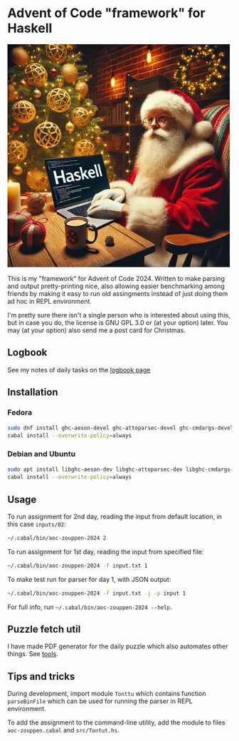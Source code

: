 # Advent of Code "framework" for Haskell

![Lambdapukki](lambdapukki.webp)

This is my "framework" for Advent of Code 2024. Written to make
parsing and output pretty-printing nice, also allowing easier
benchmarking among friends by making it easy to run old assingments
instead of just doing them ad hoc in REPL environment.

I'm pretty sure there isn't a single person who is interested about
using this, but in case you do, the license is GNU GPL 3.0 or (at your
option) later. You may (at your option) also send me a post card for
Christmas.

## Logbook

See my notes of daily tasks on the [logbook page](log.md)

## Installation

### Fedora

```sh
sudo dnf install ghc-aeson-devel ghc-attoparsec-devel ghc-cmdargs-devel ghc-clock-devel
cabal install --overwrite-policy=always
```

### Debian and Ubuntu

```sh
sudo apt install libghc-aeson-dev libghc-attoparsec-dev libghc-cmdargs-dev libghc-clock-dev
cabal install --overwrite-policy=always
```

## Usage

To run assignment for 2nd day, reading the input from default location, in this case `inputs/02`:

```sh
~/.cabal/bin/aoc-zouppen-2024 2
```

To run assignment for 1st day, reading the input from specified file:

```sh
~/.cabal/bin/aoc-zouppen-2024 -f input.txt 1
```

To make test run for parser for day 1, with JSON output:

```sh
~/.cabal/bin/aoc-zouppen-2024 -f input.txt -j -p input 1
```

For full info, run `~/.cabal/bin/aoc-zouppen-2024 --help`.

## Puzzle fetch util

I have made PDF generator for the daily puzzle which also automates
other things. See [tools](tools/).

## Tips and tricks

During development, import module `Tonttu` which contains function
`parseBinFile` which can be used for running the parser in REPL
environment.

To add the assignment to the command-line utility, add the module to
files `aoc-zouppen.cabal` and `src/Tontut.hs`.
